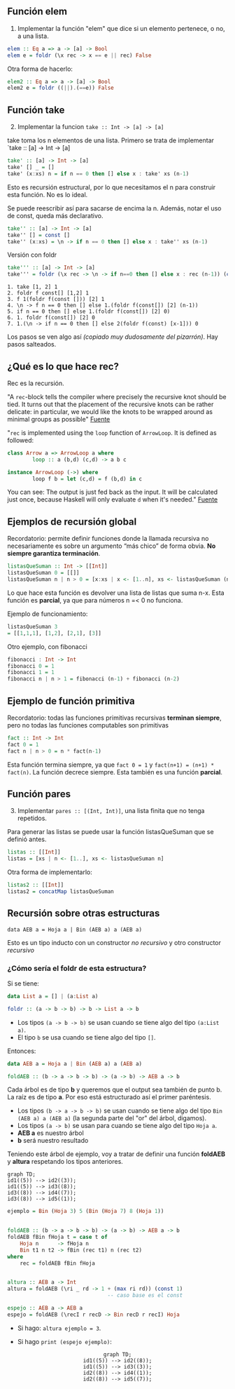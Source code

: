 ## Función elem
1. Implementar la función "elem" que dice si un elemento pertenece, o no, a una lista.

```haskell
elem :: Eq a => a -> [a] -> Bool
elem e = foldr (\x rec -> x == e || rec) False
```

Otra forma de hacerlo:

```haskell
elem2 :: Eq a => a -> [a] -> Bool
elem2 e = foldr ((||).(==e)) False
```

## Función take
2. Implementar la funcion `take :: Int -> [a] -> [a]`

take toma los n elementos de una lista.
Primero se trata de implementar `take :: [a] -> Int -> [a]

```haskell
take' :: [a] -> Int -> [a]
take' [] _ = []
take' (x:xs) n = if n == 0 then [] else x : take' xs (n-1)
```
Esto es recursión estructural, por lo que necesitamos el n para construir esta función. No es lo ideal.

Se puede reescribir así para sacarse de encima la n. Además, notar el uso de const, queda más declarativo.

```haskell
take'' :: [a] -> Int -> [a]
take'' [] = const []
take'' (x:xs) = \n -> if n == 0 then [] else x : take'' xs (n-1)
```

Versión con foldr

```haskell
take''' :: [a] -> Int -> [a]
take''' = foldr (\x rec -> \n -> if n==0 then [] else x : rec (n-1)) (const [])
```

```
1. take [1, 2] 1
2. foldr f const[] [1,2] 1
3. f 1(foldr f(const [])) [2] 1
4. \n -> f n == 0 then [] else 1.(foldr f(const[]) [2] (n-1))
5. if n == 0 then [] else 1.(foldr f(const[]) [2] 0)
6. 1. foldr f(const[]) [2] 0
7. 1.(\n -> if n == 0 then [] else 2(foldr f(const) [x-1])) 0
```
Los pasos se ven algo así _(copiado muy dudosamente del pizarrón)_. Hay pasos salteados.

## ¿Qué es lo que hace rec?

Rec es la recursión.

"A `rec`-block tells the compiler where precisely the recursive knot should be tied. It turns out that the placement of the recursive knots can be rather delicate: in particular, we would like the knots to be wrapped around as minimal groups as possible" [Fuente](https://ghc.gitlab.haskell.org/ghc/doc/users_guide/exts/recursive_do.html#the-mdo-notation)

"`rec` is implemented using the `loop` function of `ArrowLoop`. It is defined as followed:
```haskell
class Arrow a => ArrowLoop a where
        loop :: a (b,d) (c,d) -> a b c

instance ArrowLoop (->) where
        loop f b = let (c,d) = f (b,d) in c
```
You can see: The output is just fed back as the input. It will be calculated just once, because Haskell will only evaluate `d` when it's needed." [Fuente](https://stackoverflow.com/questions/5405850/how-does-the-haskell-rec-keyword-work)

## Ejemplos de recursión global

Recordatorio: permite definir funciones donde la llamada recursiva no necesariamente es sobre un argumento “más chico” de forma obvia.
**No siempre garantiza terminación**.

```haskell
listasQueSuman :: Int -> [[Int]]
listasQueSuman 0 = [[]]
listasQueSuman n | n > 0 = [x:xs | x <- [1..n], xs <- listasQueSuman (n-x)]
```

Lo que hace esta función es devolver una lista de listas que suma n-x. 
Esta función es **parcial**, ya que para números n =< 0 no funciona.

Ejemplo de funcionamiento:
```haskell
listasQueSuman 3
= [[1,1,1], [1,2], [2,1], [3]]
```

Otro ejemplo, con fibonacci

```haskell
fibonacci : Int -> Int
fibonacci 0 = 1
fibonacci 1 = 1
fibonacci n | n > 1 = fibonacci (n-1) + fibonacci (n-2)
```
## Ejemplo de función primitiva

Recordatorio: todas las funciones primitivas recursivas **terminan siempre**, pero no todas las funciones computables son primitivas

```haskell
fact :: Int -> Int
fact 0 = 1
fact n | n > 0 = n * fact(n-1)
```

Esta función termina siempre, ya que `fact 0 = 1` y `fact(n+1) = (n+1) * fact(n)`. La función decrece siempre.
Esta también es una función **parcial**.

## Función pares
3. Implementar `pares :: [(Int, Int)]`, una lista finita que no tenga repetidos.

Para generar las listas se puede usar la función listasQueSuman que se definió antes.
```haskell
listas :: [[Int]]
listas = [xs | n <- [1..], xs <- listasQueSuman n]
```

Otra forma de implementarlo:

```haskell
listas2 :: [[Int]]
listas2 = concatMap listasQueSuman
```

## Recursión sobre otras estructuras

`data AEB a = Hoja a | Bin (AEB a) a (AEB a)`

Esto es un tipo inducto con un constructor _no recursivo_ y otro constructor _recursivo_

### ¿Cómo sería el foldr de esta estructura?

Si se tiene:
```haskell
data List a = [] | (a:List a)

foldr :: (a -> b -> b) -> b -> List a -> b
```

- Los tipos `(a -> b -> b)` se usan cuando se tiene algo del tipo `(a:List a)`.
- El tipo `b` se usa cuando se tiene algo del tipo `[]`.


Entonces:
```haskell
data AEB a = Hoja a | Bin (AEB a) a (AEB a)

foldAEB :: (b -> a -> b -> b) -> (a -> b) -> AEB a -> b
```

Cada árbol es de tipo **b** y queremos que el output sea también de punto b. La raíz es de tipo **a**. Por eso está estructurado así el primer paréntesis.

- Los tipos `(b -> a -> b -> b)` se usan cuando se tiene algo del tipo `Bin (AEB a) a (AEB a)` (la segunda parte del "or" del árbol, digamos).
- Los tipos `(a -> b)` se usan para cuando se tiene algo del tipo `Hoja a`.
- **AEB a** es nuestro árbol
- **b** será nuestro resultado

Teniendo este árbol de ejemplo, voy a tratar de definir una función **foldAEB** y **altura** respetando los tipos anteriores.

```mermaid
graph TD;
id1((5)) --> id2((3));
id1((5)) --> id3((8));
id3((8)) --> id4((7));
id3((8)) --> id5((1));
```

```haskell
ejemplo = Bin (Hoja 3) 5 (Bin (Hoja 7) 8 (Hoja 1))
  

foldAEB :: (b -> a -> b -> b) -> (a -> b) -> AEB a -> b
foldAEB fBin fHoja t = case t of
	Hoja n      -> fHoja n
	Bin t1 n t2 -> fBin (rec t1) n (rec t2)
where
	rec = foldAEB fBin fHoja

  
altura :: AEB a -> Int
altura = foldAEB (\ri _ rd -> 1 + (max ri rd)) (const 1) 
								-- caso base es el const

espejo :: AEB a -> AEB a
espejo = foldAEB (\recI r recD -> Bin recD r recI) Hoja
```

- Si hago: `altura ejemplo = 3`.

- Si hago `print (espejo ejemplo)`:

<center>

```mermaid
graph TD;
id1((5)) --> id2((8));
id1((5)) --> id3((3));
id2((8)) --> id4((1));
id2((8)) --> id5((7));
```

</center>
